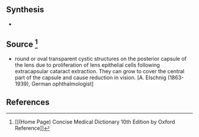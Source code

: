 ## Synthesis
- 
## Source [^1]
- round or oval transparent cystic structures on the posterior capsule of the lens due to proliferation of lens epithelial cells following extracapsular cataract extraction. They can grow to cover the central part of the capsule and cause reduction in vision. \[A. Elschnig (1863-1939), German ophthalmologist]
## References

[^1]: [[(Home Page) Concise Medical Dictionary 10th Edition by Oxford Reference]]